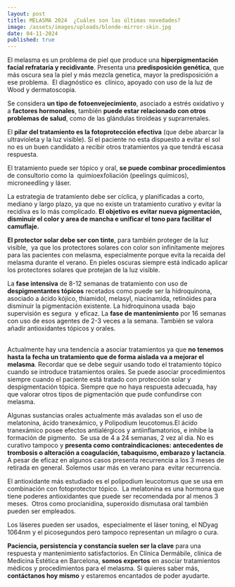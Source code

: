 ```yaml
---
layout: post
title: MELASMA 2024  ¿Cuáles son las últimas novedades?
image: /assets/images/uploads/blonde-mirror-skin.jpg
date: 04-11-2024
published: true
---
```

El melasma es un problema de piel que produce una **hiperpigmentación facial refrataria y recidivante**. Presenta una **predisposición genética**, que más oscura sea la piel y más mezcla genetica, mayor la predisposición a ese problema.  El diagnóstico es  clínico, apoyado con uso de la luz de Wood y dermatoscopia. 

Se considera **un tipo de fotoenvejecimiento**, asociado a estrés oxidativo y a **factores hormonales**, también **puede estar relacionado con otros problemas de salud**, como de las glándulas tiroideas y suprarrenales.

El **pilar del tratamiento es la fotoprotección efectiva** (que debe abarcar la ultravioleta y la luz visible). Si el paciente no esta dispuesto a evitar el sol no es un buen candidato a recibir otros tratamientos ya que tendrá escasa respuesta.

El tratamiento puede ser tópico y oral, **se puede combinar procedimientos** de consultorio como la  quimioexfoliación (peelings químicos), microneedling y láser. 

La estrategia de tratamiento debe ser cíclica, y planificadas a corto, mediano y largo plazo, ya que no existe un tratamiento curativo y evitar la recidiva es lo más complicado. **El objetivo es evitar nueva pigmentación, disminuir el color y area de mancha e unificar el tono para facilitar el camuflaje.** 

**El protector solar debe ser con tinte**, para también proteger de la luz visible,  ya que los protectores solares con color son infinitamente mejores para las pacientes con melasma, especialmente porque evita la recaida del melasma durante el verano. En pieles oscuras siempre está indicado aplicar los protectores solares que protejan de la luz visible. 

La **fase intensiva** de 8-12 semanas de tratamiento con uso de **despigmentantes tópicos** recetados como puede ser la hidroquinona, asociado a ácido kójico, thiamidol, melasyl, niacinamida, retinóides para disminuir la pigmentación existente. La hidroquinona usada  bajo supervisión es segura  y eficaz. La **fase de mantenimiento** por 16 semanas con uso de esos agentes de 2-3 veces a la semana. También se valora añadir antioxidantes tópicos y orales. 

\
Actualmente hay una tendencia a asociar tratamientos ya que **no tenemos hasta la fecha un tratamiento que de forma aislada va a mejorar el melasma**. Recordar que se debe seguir usando todo el tratamiento tópico cuando se introduce tratamientos orales. Se puede asociar procedimientos siempre cuando el paciente está tratado con protección solar y despigmentación tópica. Siempre que no haya respuesta adecuada, hay que valorar otros tipos de pigmentación que pude confundirse con melasma.

Algunas sustancias orales actualmente más avaladas son el uso de melatonina, ácido tranexámico, y Polipodium leucotomus.El ácido tranexámico posee efectos antialérgicos y antiinflamatorios, e inhibe la formación de pigmento.  Se usa de 4 a 24 semanas, 2 vez al dia. No es curativo tampoco y **presenta como contraindicaciones: antecedentes de trombosis o alteración a coagulación, tabaquismo, embarazo y lactancia**. A pesar de eficaz en algunos casos presenta recurrencia a los 3 meses de retirada en general. Solemos usar más en verano para  evitar recurrencia. 

El antioxidante más estudiado es el polipodium leucotomus que se usa em combinación con fotoprotector tópico.  La melatonina es una hormona que tiene poderes antioxidantes que puede ser recomendada por al menos 3 meses.  Otros como procianidina, superoxido dismutasa oral también pueden ser empleados. 

Los láseres pueden ser usados,  especialmente el láser toning, el NDyag 1064nm y el picosegundos pero tampoco representan un milagro o cura.

**Paciencia, persistencia y constancia suelen ser la clave** para una respuesta y mantenimiento satisfactorios. En Clínica Dermábile, clínica de Medicina Estética en Barcelona, **somos expertos** en asociar tratamientos médicos y procedimientos para el melasma. Si quieres saber más, **contáctanos hoy mismo** y estaremos encantados de poder ayudarte.
